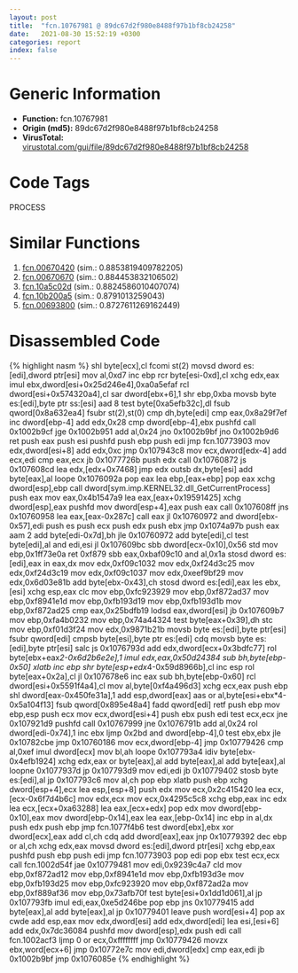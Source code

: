 ```yaml
---
layout: post
title:  "fcn.10767981 @ 89dc67d2f980e8488f97b1bf8cb24258"
date:   2021-08-30 15:52:19 +0300
categories: report
index: false
---
```


# Generic Information
- **Function:** fcn.10767981
- **Origin (md5):** 89dc67d2f980e8488f97b1bf8cb24258
- **VirusTotal:** [virustotal.com/gui/file/89dc67d2f980e8488f97b1bf8cb24258][virustotal_ref]

# Code Tags
<span class="tag" id="PROCESS">PROCESS</span>


# Similar Functions

1. [fcn.00670420][similar_1_ref] (sim.: 0.8853819409782205)
2. [fcn.00670670][similar_2_ref] (sim.: 0.884453832106502)
3. [fcn.10a5c02d][similar_3_ref] (sim.: 0.8824586010407074)
4. [fcn.10b200a5][similar_4_ref] (sim.: 0.8791013259043)
5. [fcn.00693800][similar_5_ref] (sim.: 0.8727611269162449)


# Disassembled Code

{% highlight nasm %}
shl byte[ecx],cl
fcomi st(2)
movsd dword es:[edi],dword ptr[esi]
mov al,0xd7
inc ebp
rcr byte[esi-0xd],cl
xchg edx,eax
imul ebx,dword[esi+0x25d246e4],0xa0a5efaf
rcl dword[esi+0x574320a4],cl
sar dword[ebx+6],1
shr ebp,0xba
movsb byte es:[edi],byte ptr ss:[esi]
aad 8
test byte[0xa5efb32c],dl
fsub qword[0x8a632ea4]
fsubr st(2),st(0)
cmp dh,byte[edi]
cmp eax,0x8a29f7ef
inc dword[ebp-4]
add edx,0x28
cmp dword[ebp-4],ebx
pushfd
call 0x1002b9cf
jge 0x1002b951
add al,0x24
jno 0x1002b9bf
jno 0x1002b9d6
ret
push eax
push esi
pushfd
push ebp
push edi
jmp fcn.10773903
mov edx,dword[esi+8]
add edx,0xc
jmp 0x107943c8
mov ecx,dword[edx-4]
add ecx,edi
cmp eax,ecx
jb 0x1077726b
push edx
call 0x10760872
js 0x107608cd
lea edx,[edx+0x7468]
jmp edx
outsb dx,byte[esi]
add byte[eax],al
loope 0x1076092a
pop eax
lea ebp,[eax+ebp]
pop eax
xchg dword[esp],ebp
call dword[sym.imp.KERNEL32.dll_GetCurrentProcess]
push eax
mov eax,0x4b1547a9
lea eax,[eax+0x19591425]
xchg dword[esp],eax
pushfd
mov dword[esp+4],eax
push eax
call 0x107608ff
jns 0x10760958
lea eax,[eax-0x287c]
call eax
jl 0x10760972
and dword[ebx-0x57],edi
push es
push ecx
push edx
push ebx
jmp 0x1074a97b
push eax
aam 2
add byte[edi-0x7d],bh
jle 0x10760972
add byte[edi],cl
test byte[edi],al
and edi,esi
jl 0x107609bc
sbb dword[ecx-0x10],0x56
std
mov ebp,0x1ff73e0a
ret 0xf879
sbb eax,0xbaf09c10
and al,0x1a
stosd dword es:[edi],eax
in eax,dx
mov edx,0xf09c1032
mov edx,0xf24d3c25
mov edx,0xf24d3c19
mov edx,0xf09c1037
mov edx,0xeef9bf29
mov edx,0x6d03e81b
add byte[ebx-0x43],ch
stosd dword es:[edi],eax
les ebx,[esi]
xchg esp,eax
clc
mov ebp,0xfc923929
mov ebp,0xf872ad37
mov ebp,0xf8941e1d
mov ebp,0xfb193d19
mov ebp,0xfb193d1b
mov ebp,0xf872ad25
cmp eax,0x25bdfb19
lodsd eax,dword[esi]
jb 0x107609b7
mov ebp,0xfa4b0232
mov ebp,0x74a44324
test byte[eax+0x39],dh
stc
mov ebp,0xf01d3f24
mov edx,0x9871b21b
movsb byte es:[edi],byte ptr[esi]
fsubr qword[edi]
cmpsb byte[esi],byte ptr es:[edi]
cdq
movsb byte es:[edi],byte ptr[esi]
salc
js 0x1076793d
add edx,dword[ecx+0x3bdfc77]
rol byte[ebx+eax*2-0x6d2b6e2e],1
imul edx,eax,0x50d24384
sub bh,byte[ebp-0x50]
xlatb
inc ebp
shr byte[esp+edx*4-0x59d8966b],cl
inc esp
rol byte[eax+0x2a],cl
jl 0x107678e6
inc eax
sub bh,byte[ebp-0x60]
rcl dword[esi+0x5591f4a4],cl
mov al,byte[0xf4a496d3]
xchg ecx,eax
push ebp
shl dword[eax-0x450fe31a],1
add esp,dword[eax]
aas
or al,byte[esi+ebx*4-0x5a104f13]
fsub qword[0x895e48a4]
fadd qword[edi]
retf
push ebp
mov ebp,esp
push ecx
mov ecx,dword[esi+4]
push ebx
push edi
test ecx,ecx
jne 0x107921d9
pushfd
call 0x10767999
jne 0x1076791b
add al,0x24
rol dword[edi-0x74],1
inc ebx
ljmp 0x2bd
and dword[ebp-4],0
test ebx,ebx
jle 0x10782cbe
jmp 0x10760186
mov ecx,dword[ebp-4]
jmp 0x10779426
cmp al,0xef
imul dword[ecx]
mov bl,ah
loope 0x107793a4
idiv byte[ebx-0x4efb1924]
xchg edx,eax
or byte[eax],al
add byte[eax],al
add byte[eax],al
loopne 0x1077937d
jp 0x107793d9
mov edi,edi
jb 0x10779402
stosb byte es:[edi],al
jp 0x107793c6
mov al,ch
pop ebp
xlatb
push ebp
xchg dword[esp+4],ecx
lea esp,[esp+8]
push edx
mov ecx,0x2c415420
lea ecx,[ecx-0x6f7d4b6c]
mov edx,ecx
mov ecx,0x4295c5c8
xchg ebp,eax
inc edx
lea ecx,[ecx+0xa63288]
lea eax,[ecx+edx]
pop edx
mov dword[ebp-0x10],eax
mov dword[ebp-0x14],eax
lea eax,[ebp-0x14]
inc ebp
in al,dx
push edx
push ebp
jmp fcn.1077f4b6
test dword[ebx],ebx
xor dword[ecx],eax
add cl,ch
cdq
add dword[eax],eax
jnp 0x10779392
dec ebp
or al,ch
xchg edx,eax
movsd dword es:[edi],dword ptr[esi]
xchg ebp,eax
pushfd
push ebp
push edi
jmp fcn.10773903
pop edi
pop ebx
test ecx,ecx
call fcn.1002d54f
jae 0x10779481
mov edi,0x9239c4a7
cld
mov ebp,0xf872ad12
mov ebp,0xf8941e1d
mov ebp,0xfb193d3e
mov ebp,0xfb193d25
mov ebp,0xfc923920
mov ebp,0xf872ad2a
mov ebp,0xf889af36
mov ebp,0x73afb70f
test byte[esi+0x1dd1d061],al
jp 0x107793fb
imul edi,eax,0xe5d246be
pop ebp
jns 0x10779415
add byte[eax],al
add byte[eax],al
jp 0x10779401
leave
push word[esi+4]
pop ax
cwde
add esp,eax
mov edx,dword[esi]
add edx,dword[edi]
lea esi,[esi+6]
add edx,0x7dc36084
pushfd
mov dword[esp],edx
push edi
call fcn.1002acf3
ljmp 0
or ecx,0xffffffff
jmp 0x10779426
movzx ebx,word[ecx+6]
jmp 0x10772e7c
mov edi,dword[edx]
cmp eax,edi
jb 0x1002b9bf
jmp 0x1076085e
{% endhighlight %}


[similar_1_ref]: /report/fcn.00670420@c92f0480e2fbc88393d2c65c08a235e0
[similar_2_ref]: /report/fcn.00670670@c92f0480e2fbc88393d2c65c08a235e0
[similar_3_ref]: /report/fcn.10a5c02d@89dc67d2f980e8488f97b1bf8cb24258
[similar_4_ref]: /report/fcn.10b200a5@89dc67d2f980e8488f97b1bf8cb24258
[similar_5_ref]: /report/fcn.00693800@c92f0480e2fbc88393d2c65c08a235e0
[virustotal_ref]: https://www.virustotal.com/gui/file/89dc67d2f980e8488f97b1bf8cb24258